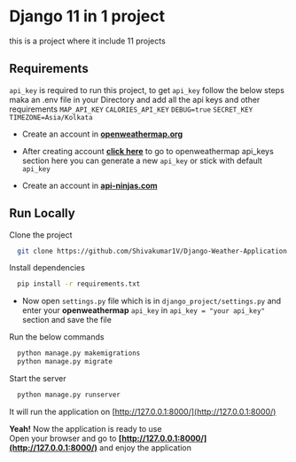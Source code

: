 
#  Django 11 in 1 project

this is a project where it include 11 projects
## Requirements
`api_key` is required to run this project, to get `api_key` follow the below steps
maka an .env file in your Directory and add all the api keys and other requirements
`MAP_API_KEY`
`CALORIES_API_KEY`
`DEBUG=true`
`SECRET_KEY`
`TIMEZONE=Asia/Kolkata`

* Create an account in **[openweathermap.org](https://openweathermap.org/)**
* After creating account **[click here](https://home.openweathermap.org/api_keys)** to go to openweathermap api_keys section here you can generate a new `api_key` or stick with default `api_key`

* Create an account in **[api-ninjas.com](https://api-ninjas.com/api/nutrition)**
## Run Locally

Clone the project

```bash
  git clone https://github.com/Shivakumar1V/Django-Weather-Application
```

Install dependencies

```bash
  pip install -r requirements.txt
```

* Now open `settings.py` file which is in `django_project/settings.py` and enter your **openweathermap** `api_key` in `api_key = "your api_key"` section and save the file

Run the below commands
```bash 
  python manage.py makemigrations
  python manage.py migrate
```

Start the server

```bash
  python manage.py runserver
```

It will run the application on [http://127.0.0.1:8000/](http://127.0.0.1:8000/)

**Yeah!** Now the application is ready to use  
Open your browser and go to **[http://127.0.0.1:8000/](http://127.0.0.1:8000/)** and enjoy the application